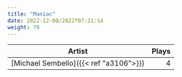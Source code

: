 ```yaml
---
title: "Maniac"
date: 2022-12-08/2022T07:21:14
weight: 79
---
```




 Artist | Plays 
----- | -----:
[Michael Sembello]({{< ref "a3106">}}) | 4
